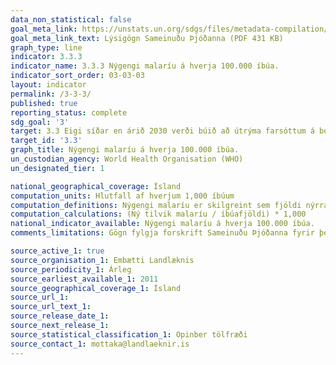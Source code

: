 ```yaml
---
data_non_statistical: false
goal_meta_link: https://unstats.un.org/sdgs/files/metadata-compilation/Metadata-Goal-3.pdf
goal_meta_link_text: Lýsigögn Sameinuðu Þjóðanna (PDF 431 KB)
graph_type: line
indicator: 3.3.3
indicator_name: 3.3.3 Nýgengi malaríu á hverja 100.000 íbúa.
indicator_sort_order: 03-03-03
layout: indicator
permalink: /3-3-3/
published: true
reporting_status: complete
sdg_goal: '3'
target: 3.3 Eigi síðar en árið 2030 verði búið að útrýma farsóttum á borð við alnæmi, berkla, malaríu og hitabeltissjúkdóma, sem ekki hefur verið sinnt, og barist verði gegn lifrarbólgu, vatnsbornum faraldri og öðrum smitsjúkdómum.
target_id: '3.3'
graph_title: Nýgengi malaríu á hverja 100.000 íbúa.
un_custodian_agency: World Health Organisation (WHO)
un_designated_tier: 1

national_geographical_coverage: Ísland
computation_units: Hlutfall af hverjum 1,000 íbúum
computation_definitions: Nýgengi malaríu er skilgreint sem fjöldi nýrra malaríu tilvika á hverja 100,000 íbúa á ári
computation_calculations: (Ný tilvik malaríu / íbúafjöldi) * 1,000
national_indicator_available: Nýgengi malaríu á hverja 100.000 íbúa.
comments_limitations: Gögn fylgja forskrift Sameinuðu Þjóðanna fyrir þennan mælikvarða. Þessi mælikvarði var fundinn í samstarfi við sérfræðinga á þessu sviði.

source_active_1: true
source_organisation_1: Embætti Landlæknis
source_periodicity_1: Árleg
source_earliest_available_1: 2011
source_geographical_coverage_1: Ísland
source_url_1: 
source_url_text_1:
source_release_date_1:
source_next_release_1:
source_statistical_classification_1: Opinber tölfræði
source_contact_1: mottaka@landlaeknir.is
---
```

